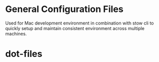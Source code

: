 
# General Configuration Files 
Used for Mac development environment in combination with stow cli to quickly setup and maintain consistent environment across multiple machines.

# dot-files
